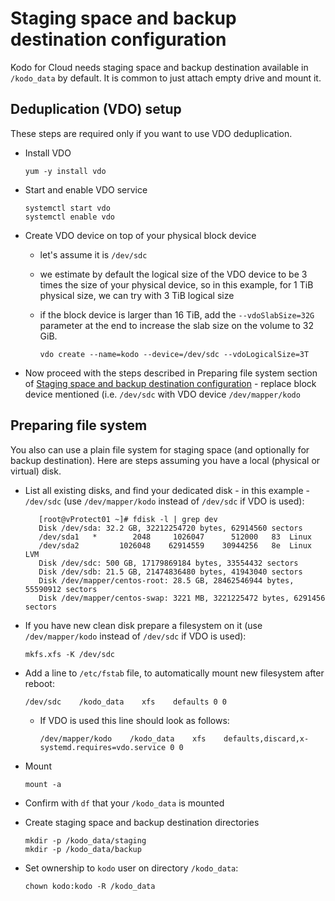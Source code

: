 # Staging space and backup destination configuration

Kodo for Cloud needs staging space and backup destination available in `/kodo_data` by default. It is common to just attach empty drive and mount it.

## Deduplication \(VDO\) setup

These steps are required only if you want to use VDO deduplication.

* Install VDO

  ```text
  yum -y install vdo
  ```

* Start and enable VDO service

  ```text
  systemctl start vdo
  systemctl enable vdo
  ```

* Create VDO device on top of your physical block device
  * let's assume it is `/dev/sdc`
  * we estimate by default the logical size of the VDO device to be 3 times the size of your physical device, so in this example, for 1 TiB physical size, we can try with 3 TiB logical size
  * if the block device is larger than 16 TiB, add the `--vdoSlabSize=32G` parameter at the end to increase the slab size on the volume to 32 GiB.

    ```text
    vdo create --name=kodo --device=/dev/sdc --vdoLogicalSize=3T
    ```
* Now proceed with the steps described in Preparing file system section of [Staging space and backup destination configuration](staging-space-and-backup-destination-configuration.md#preparing-file-system) - replace block device mentioned \(i.e. `/dev/sdc` with VDO device `/dev/mapper/kodo`

## Preparing file system

You also can use a plain file system for staging space \(and optionally for backup destination\). Here are steps assuming you have a local \(physical or virtual\) disk.

* List all existing disks, and find your dedicated disk - in this example - `/dev/sdc` \(use `/dev/mapper/kodo` instead of `/dev/sdc` if VDO is used\):

  ```text
     [root@vProtect01 ~]# fdisk -l | grep dev
     Disk /dev/sda: 32.2 GB, 32212254720 bytes, 62914560 sectors
     /dev/sda1   *        2048     1026047      512000   83  Linux
     /dev/sda2         1026048    62914559    30944256   8e  Linux LVM
     Disk /dev/sdc: 500 GB, 17179869184 bytes, 33554432 sectors
     Disk /dev/sdb: 21.5 GB, 21474836480 bytes, 41943040 sectors
     Disk /dev/mapper/centos-root: 28.5 GB, 28462546944 bytes, 55590912 sectors
     Disk /dev/mapper/centos-swap: 3221 MB, 3221225472 bytes, 6291456 sectors
  ```

* If you have new clean disk prepare a filesystem on it \(use `/dev/mapper/kodo` instead of `/dev/sdc` if VDO is used\):

  ```text
  mkfs.xfs -K /dev/sdc
  ```

* Add a line to `/etc/fstab` file, to automatically mount new filesystem after reboot:

  ```text
  /dev/sdc    /kodo_data    xfs    defaults 0 0
  ```

  * If VDO is used this line should look as follows:

    ```text
    /dev/mapper/kodo    /kodo_data    xfs    defaults,discard,x-systemd.requires=vdo.service 0 0
    ```

* Mount

  ```text
  mount -a
  ```

* Confirm with `df` that your `/kodo_data` is mounted
* Create staging space and backup destination directories

  ```text
  mkdir -p /kodo_data/staging
  mkdir -p /kodo_data/backup
  ```

* Set ownership to `kodo` user on directory `/kodo_data`:

  ```text
  chown kodo:kodo -R /kodo_data
  ```


